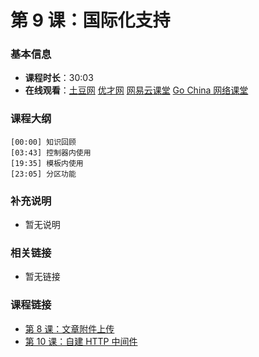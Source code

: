 第 9 课：国际化支持
==========================

### 基本信息

- **课程时长**：30:03
- **在线观看**：[土豆网](http://www.tudou.com/programs/view/Mic4x6lwNzo/) [优才网](http://www.ucai.cn/course/chapter/69/3267/6814) [网易云课堂](http://study.163.com/course/courseLearn.htm?courseId=328001#/learn/video?lessonId=652055&courseId=328001) [Go China 网络课堂](http://edu.go-china.org/course/2/learn#lesson/24)

### 课程大纲

	[00:00] 知识回顾
	[03:43] 控制器内使用
	[19:35] 模板内使用
	[23:05] 分区功能
	
### 补充说明

- 暂无说明

### 相关链接

- 暂无链接

### 课程链接

- [第 8 课：文章附件上传](../lecture8/lecture8.md)
- [第 10 课：自建 HTTP 中间件](../lecture10/lecture10.md)
